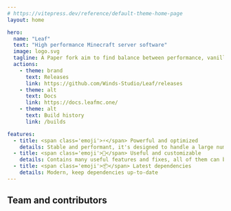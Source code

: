 ```yaml
---
# https://vitepress.dev/reference/default-theme-home-page
layout: home

hero:
  name: "Leaf"
  text: "High performance Minecraft server software"
  image: logo.svg
  tagline: A Paper fork aim to find balance between performance, vanilla and stability
  actions:
    - theme: brand
      text: Releases
      link: https://github.com/Winds-Studio/Leaf/releases
    - theme: alt
      text: Docs
      link: https://docs.leafmc.one/
    - theme: alt
      text: Build history
      link: /builds

features:
  - title: <span class='emoji'>⚡</span> Powerful and optimized
    details: Stable and performant, it's designed to handle a large number of players
  - title: <span class='emoji'>🧬</span> Useful and customizable
    details: Contains many useful features and fixes, all of them can be customized in config
  - title: <span class='emoji'>📦</span> Latest dependencies
    details: Modern, keep dependencies up-to-date
---
```


<script setup>
import Contributors from './Contributors.vue'
</script>

## Team and contributors

<Suspense>
    <Contributors />
</Suspense>
